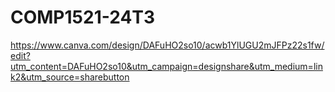 # COMP1521-24T3

https://www.canva.com/design/DAFuHO2so10/acwb1YlUGU2mJFPz22s1fw/edit?utm_content=DAFuHO2so10&utm_campaign=designshare&utm_medium=link2&utm_source=sharebutton
